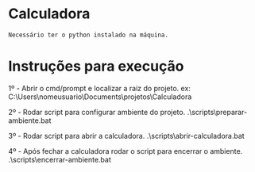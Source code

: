 # Calculadora
    Necessário ter o python instalado na máquina.
# Instruções para execução
    

1º - Abrir o cmd/prompt e localizar a raiz do projeto.
    ex: C:\Users\nomeusuario\Documents\projetos\Calculadora

2º - Rodar script para configurar ambiente do projeto.
    .\scripts\preparar-ambiente.bat

3º - Rodar script para abrir a calculadora.
    .\scripts\abrir-calculadora.bat

4º - Após fechar a calculadora rodar o script para encerrar o ambiente.
    .\scripts\encerrar-ambiente.bat
